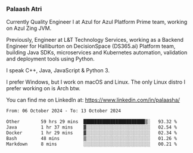 ### Palaash Atri

Currently Quality Engineer I at Azul for Azul Platform Prime team, working on Azul Zing JVM. 

Previously, Engineer at L&T Technology Services, working as a Backend Engineer for Halliburton on DecisionSpace (DS365.ai) Platform team, building Java SDKs, microservices and Kubernetes automation, validation and deployment tools using Python.

I speak C++, Java, JavaScript & Python 3.

I prefer Windows, but I work on macOS and Linux. The only Linux distro I prefer working on is Arch btw.

You can find me on LinkedIn at: https://www.linkedin.com/in/palaasha/

<!--START_SECTION:waka-->

```txt
From: 06 October 2024 - To: 13 October 2024

Other        59 hrs 29 mins  ███████████████████████▒░   93.32 %
Java         1 hr 37 mins    ▓░░░░░░░░░░░░░░░░░░░░░░░░   02.54 %
Docker       1 hr 29 mins    ▓░░░░░░░░░░░░░░░░░░░░░░░░   02.34 %
Bash         48 mins         ▒░░░░░░░░░░░░░░░░░░░░░░░░   01.26 %
Markdown     8 mins          ░░░░░░░░░░░░░░░░░░░░░░░░░   00.21 %
```

<!--END_SECTION:waka-->
